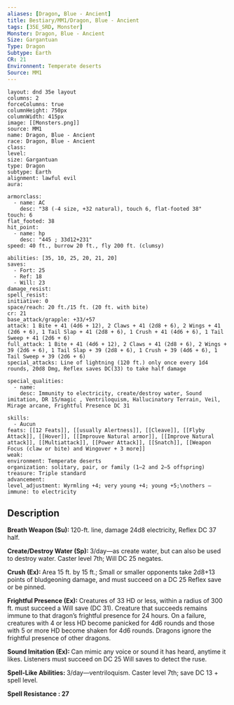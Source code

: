 ```yaml
---
aliases: [Dragon, Blue - Ancient]
title: Bestiary/MM1/Dragon, Blue - Ancient
tags: [35E_SRD, Monster]
Monster: Dragon, Blue - Ancient
Size: Gargantuan
Type: Dragon
Subtype: Earth
CR: 21
Environnent: Temperate deserts
Source: MM1
---
```


```statblock
layout: dnd 35e layout
columns: 2
forceColumns: true
columnHeight: 750px
columnWidth: 415px
image: [[Monsters.png]]
source: MM1
name: Dragon, Blue - Ancient
race: Dragon, Blue - Ancient
class: 
level: 
size: Gargantuan
type: Dragon
subtype: Earth
alignment: lawful evil
aura: 

armorclass:
  - name: AC
    desc: "38 (-4 size, +32 natural), touch 6, flat-footed 38"
touch: 6
flat_footed: 38
hit_point:
  - name: hp
    desc: "445 ; 33d12+231"
speed: 40 ft., burrow 20 ft., fly 200 ft. (clumsy)

abilities: [35, 10, 25, 20, 21, 20]
saves:
  - Fort: 25
  - Ref: 18
  - Will: 23
damage_resist: 
spell_resist: 
initiative: 0
space/reach: 20 ft./15 ft. (20 ft. with bite)
cr: 21
base_attack/grapple: +33/+57
attack: 1 Bite + 41 (4d6 + 12), 2 Claws + 41 (2d8 + 6), 2 Wings + 41 (2d6 + 6), 1 Tail Slap + 41 (2d8 + 6), 1 Crush + 41 (4d6 + 6), 1 Tail Sweep + 41 (2d6 + 6)
full_attack: 1 Bite + 41 (4d6 + 12), 2 Claws + 41 (2d8 + 6), 2 Wings + 39 (2d6 + 6), 1 Tail Slap + 39 (2d8 + 6), 1 Crush + 39 (4d6 + 6), 1 Tail Sweep + 39 (2d6 + 6)
special_attacks: Line of lightning (120 ft.) only once every 1d4 rounds, 20d8 Dmg, Reflex saves DC(33) to take half damage

special_qualities:
  - name: 
    desc: Immunity to electricity, create/destroy water, Sound imitation, DR 15/magic , Ventriloquism, Hallucinatory Terrain, Veil, Mirage arcane, Frightful Presence DC 31

skills:
  - Aucun
feats: [[12 Feats]], [[usually Alertness]], [[Cleave]], [[Flyby Attack]], [[Hover]], [[Improuve Natural armor]], [[Improve Natural attack]], [[Multiattack]], [[Power Attack]], [[Snatch]], [[Weapon Focus (claw or bite) and Wingover + 3 more]]
weak: 
environment: Temperate deserts
organization: solitary, pair, or family (1–2 and 2–5 offspring)
treasure: Triple standard
advancement: 
level_adjustment: Wyrmling +4; very young +4; young +5;\nothers —
immune: to electricity
```

## Description

<p>
						<b>Breath Weapon (Su): </b>120-ft. line, damage 24d8 electricity, Reflex DC 37 half.</p>
<p>
						<b>Create/Destroy Water (Sp): </b>3/day—as create water, but can also be used to destroy water. Caster level 7th; Will DC 25 negates.</p>
<p>
						<b>Crush (Ex): </b>Area 15 ft. by 15 ft.; Small or smaller opponents take 2d8+13 points of bludgeoning damage, and must succeed on a DC 25 Reflex save or be pinned.</p>
<p>
						<b>Frightful Presence (Ex): </b>Creatures of 33 HD or less, within a radius of 300 ft. must succeed a Will save (DC 31). Creature that succeeds remains immune to that dragon’s frightful presence for 24 hours. On a failure, creatures with 4 or less HD become panicked for 4d6 rounds and those with 5 or more HD become shaken for 4d6 rounds. Dragons ignore the frightful presence of other dragons.</p>
<p>
						<b>Sound Imitation (Ex): </b>Can mimic any voice or sound it has heard, anytime it likes. Listeners must succeed on DC 25 Will saves to detect the ruse.</p>
<p>
						<b>Spell-Like Abilities: </b>3/day—ventriloquism. Caster level 7th; save DC 13 + spell level.</p>
<p>
						<b>Spell Resistance : 27</b>
					</p>